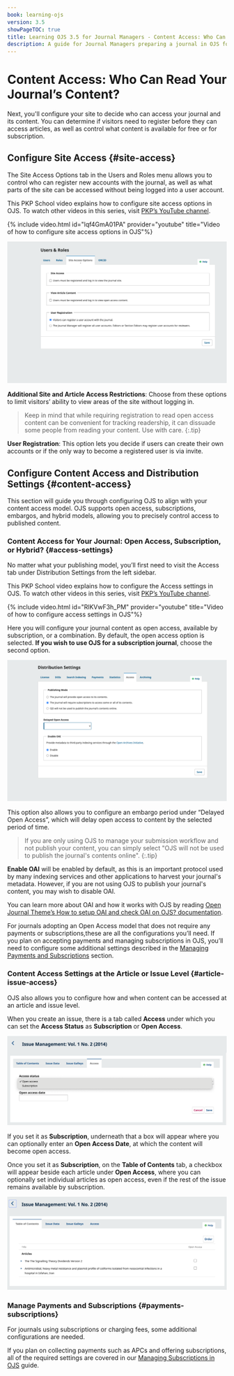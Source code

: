 ```yaml
---
book: learning-ojs
version: 3.5
showPageTOC: true
title: Learning OJS 3.5 for Journal Managers - Content Access: Who Can Read Your Journal’s Content? 
description: A guide for Journal Managers preparing a journal in OJS for publication.
---
```


# Content Access: Who Can Read Your Journal’s Content? 

Next, you'll configure your site to decide who can access your journal and its content. You can determine if visitors need to register before they can access articles, as well as control what content is available for free or for subscription.

## Configure Site Access {#site-access}

The Site Access Options tab in the Users and Roles menu allows you to control who can register new accounts with the journal, as well as what parts of the site can be accessed without being logged into a user account.

This PKP School video explains how to configure site access options in OJS. To watch other videos in this series, visit [PKP’s YouTube channel](https://www.youtube.com/playlist?list=PLg358gdRUrDVTXpuGXiMgETgnIouWoWaY).

{% include video.html id="lqf4GmA01PA" provider="youtube" title="Video of how to configure site access options in OJS"%}

![Site access options tab under Users and Roles](./assets/site-access-3.5.png)

**Additional Site and Article Access Restrictions**: Choose from these options to limit visitors’ ability to view areas of the site without logging in.

> Keep in mind that while requiring registration to read open access content can be convenient for tracking readership, it can dissuade some people from reading your content. Use with care.
{:.tip}

**User Registration**: This option lets you decide if users can create their own accounts or if the only way to become a registered user is via invite.


## Configure Content Access and Distribution Settings {#content-access}

This section will guide you through configuring OJS to align with your content access model. OJS supports open access, subscriptions, embargos, and hybrid models, allowing you to precisely control access to published content.

### Content Access for Your Journal: Open Access, Subscription, or Hybrid? {#access-settings}

No matter what your publishing model, you’ll first need to visit the Access tab under Distribution Settings from the left sidebar.

This PKP School video explains how to configure the Access settings in OJS. To watch other videos in this series, visit [PKP’s YouTube channel](https://www.youtube.com/playlist?list=PLg358gdRUrDVTXpuGXiMgETgnIouWoWaY).

{% include video.html id="RlKVwF3h_PM" provider="youtube" title="Video of how to configure access settings in OJS"%}

Here you will configure your journal content as open access, available by subscription, or a combination. By default, the open access option is selected. **If you wish to use OJS for a subscription journal**, choose the second option. 


![Distribution settings access tab showing publishing mode and delayed open access options.](./assets/access-distribution-settings-3.5.png)

This option also allows you to configure an embargo period under “Delayed Open Access”, which will delay open access to content by the selected period of time.

>If you are only using OJS to manage your submission workflow and not publish your content, you can simply select "OJS will not be used to publish the journal's contents online".
{:.tip}

**Enable OAI** will be enabled by default, as this is an important protocol used by many indexing services and other applications to harvest your journal's metadata. However, if you are not using OJS to publish your journal's content, you may wish to disable OAI. 

You can learn more about OAI and how it works with OJS by reading [Open Journal Theme’s How to setup OAI and check OAI on OJS? documentation](https://openjournaltheme.com/docs/how-to-setup-oai-and-check-oai-on-ojs/).

For journals adopting an Open Access model that does not require any payments or subscriptions,these are all the configurations you’ll need. If you plan on accepting payments and managing subscriptions in OJS, you’ll need to configure some additional settings described in the [Managing Payments and Subscriptions](URL) section.
### Content Access Settings at the Article or Issue Level {#article-issue-access}

OJS also allows you to configure how and when content can be accessed at an article and issue level. 

When you create an issue, there is a tab called **Access** under which you can set the **Access Status** as **Subscription** or **Open Access**.

![Issue settings access tab showing subscription and open access options.](./assets/TOC-issue-access-3.5.png)

If you set it as **Subscription**, underneath that a box will appear where you can optionally enter an **Open Access Date**, at which the content will become open access.

Once you set it as **Subscription**, on the **Table of Contents** tab, a checkbox will appear beside each article under **Open Access**, where you can optionally set individual articles as open access, even if the rest of the issue remains available by subscription.

![Issue table of contents showing open access checkboxes.](./assets/TOC-article-access-3.5.png)

### Manage Payments and Subscriptions {#payments-subscriptions}

For journals using subscriptions or charging fees, some additional configurations are needed.

If you plan on collecting payments such as APCs and offering subscriptions, all of the required settings are covered in our [Managing Subscriptions in OJS](URL) guide.
